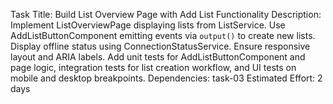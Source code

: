 Task Title: Build List Overview Page with Add List Functionality
Description: Implement ListOverviewPage displaying lists from ListService. Use AddListButtonComponent emitting events via `output()` to create new lists. Display offline status using ConnectionStatusService. Ensure responsive layout and ARIA labels. Add unit tests for AddListButtonComponent and page logic, integration tests for list creation workflow, and UI tests on mobile and desktop breakpoints.
Dependencies: task-03
Estimated Effort: 2 days
